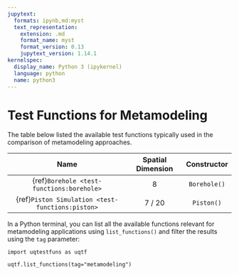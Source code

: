 ```yaml
---
jupytext:
  formats: ipynb,md:myst
  text_representation:
    extension: .md
    format_name: myst
    format_version: 0.13
    jupytext_version: 1.14.1
kernelspec:
  display_name: Python 3 (ipykernel)
  language: python
  name: python3
---
```


# Test Functions for Metamodeling

The table below listed the available test functions typically used
in the comparison of metamodeling approaches.

|                       Name                        | Spatial Dimension |  Constructor   |
|:-------------------------------------------------:|:-----------------:|:--------------:|
|     {ref}`Borehole <test-functions:borehole>`     |         8         |  `Borehole()`  |
| {ref}`Piston Simulation <test-functions:piston>`  |      7 / 20       |   `Piston()`   |

In a Python terminal, you can list all the available functions relevant
for metamodeling applications using ``list_functions()`` and filter the results
using the ``tag`` parameter:

```{code-cell} ipython3
import uqtestfuns as uqtf

uqtf.list_functions(tag="metamodeling")
```
